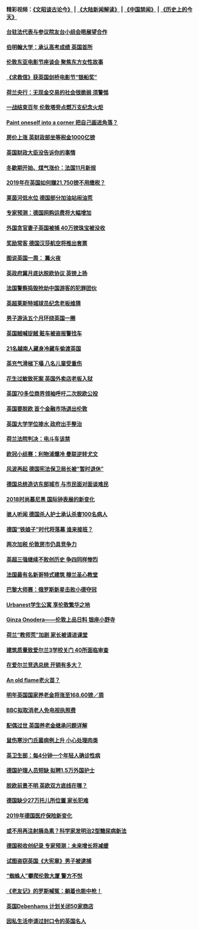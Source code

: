 #### 精彩视频：[《文昭谈古论今》](https://github.com/gfw-breaker/wenzhao/blob/master/README.md?t=11110631) | [《大陆新闻解读》](https://github.com/gfw-breaker/ntdtv-comedy/blob/master/README.md?t=11110631) | [《中国禁闻》](https://github.com/gfw-breaker/ntdtv-news/blob/master/README.md?t=11110631) | [《历史上的今天》](https://github.com/gfw-breaker/today-in-history/blob/master/README.md?t=11110631) 

#### [台驻法代表与参议院友台小组会晤展望合作](../pages/nsc974/n10843796.md?t=11110631) 

#### [伯明翰大学：承认高考成绩 英国首所](../pages/nsc974/n10843334.md?t=11110631) 

#### [伦敦东亚电影节座谈会 聚焦东方女性故事](../pages/nsc974/n10843306.md?t=11110631) 

#### [《求救信》获英国剑桥电影节“银船奖”](../pages/nsc974/n10842268.md?t=11110631) 

#### [荷兰央行：无现金交易的社会很脆弱 须警惕](../pages/nsc974/n10841150.md?t=11110631) 

#### [一战结束百年 伦敦塔旁点燃万支纪念火炬](../pages/nsc974/n10841092.md?t=11110631) 

#### [Paint oneself into a corner 把自己画进角落？](../pages/nsc974/n10841190.md?t=11110631) 

#### [房价上涨 英财政部坐等税金1000亿镑](../pages/nsc974/n10841187.md?t=11110631) 

#### [英国财政大臣没告诉你的事情](../pages/nsc974/n10841141.md?t=11110631) 

#### [冬歇期开始、煤气涨价：法国11月新规](../pages/nsc974/n10841075.md?t=11110631) 

#### [2019年在英国如何赚21,750镑不用缴税？](../pages/nsc974/n10841101.md?t=11110631) 

#### [莱茵河低水位 德国部分加油站闹油荒](../pages/nsc974/n10841002.md?t=11110631) 

#### [专家预测：德国网购运费将大幅增加](../pages/nsc974/n10840951.md?t=11110631) 

#### [外国贪官妻子英国被捕 40万镑珠宝被没收](../pages/nsc974/n10838830.md?t=11110631) 

#### [奖励常客 德国汉莎航空将推出套票](../pages/nsc974/n10838351.md?t=11110631) 

#### [图说英国一周： 篝火夜](../pages/nsc974/n10838913.md?t=11110631) 

#### [英政府冀月底达脱欧协议 英镑上扬](../pages/nsc974/n10838808.md?t=11110631) 

#### [法国警察捣毁抢劫中国游客的犯罪团伙](../pages/nsc974/n10838404.md?t=11110631) 

#### [英超莱斯特城球员纪念老板维猜](../pages/nsc974/n10838894.md?t=11110631) 

#### [男子游泳五个月环绕英国一圈](../pages/nsc974/n10838885.md?t=11110631) 

#### [英国贼喊捉贼 赃车被盗报警找车](../pages/nsc974/n10838877.md?t=11110631) 

#### [21名越南人藏身冷藏车偷渡英国](../pages/nsc974/n10838871.md?t=11110631) 

#### [英充气滑梯下塌 八名儿童受重伤](../pages/nsc974/n10838865.md?t=11110631) 

#### [花生过敏致死案 英国外卖店老板入狱](../pages/nsc974/n10838857.md?t=11110631) 

#### [英国70多位商界领袖呼吁二次脱欧公投](../pages/nsc974/n10838826.md?t=11110631) 

#### [英国要脱欧 首个金融市场退出伦敦](../pages/nsc974/n10838815.md?t=11110631) 

#### [英国大学学位掺水 政府出手整治](../pages/nsc974/n10838778.md?t=11110631) 

#### [荷兰法院判决：电斗车该禁](../pages/nsc974/n10838448.md?t=11110631) 

#### [欧冠小组赛：利物浦爆冷 曼联逆转尤文](../pages/nsc974/n10837241.md?t=11110631) 

#### [风波再起 德国宪法保卫局长被“暂时退休”](../pages/nsc974/n10835736.md?t=11110631) 

#### [德国总统造访东部城市 与市民面对面谈难民](../pages/nsc974/n10835895.md?t=11110631) 

#### [2018时尚慕尼黑 国际钟表展的新变化](../pages/nsc974/n10836048.md?t=11110631) 

#### [骇人听闻 德国杀人护士承认杀害100名病人](../pages/nsc974/n10835823.md?t=11110631) 

#### [德国“铁娘子”时代将落幕 谁来接班？](../pages/nsc974/n10833701.md?t=11110631) 

#### [两次加税 伦敦房市仍具竞争力](../pages/nsc974/n10832030.md?t=11110631) 

#### [英超三强继续不败创历史 争四同样惨烈](../pages/nsc974/n10830095.md?t=11110631) 

#### [法国最有名新哥特式建筑 穆兰圣心教堂](../pages/nsc974/n10829754.md?t=11110631) 

#### [巴黎大师赛：俄罗斯新星击败小德夺冠](../pages/nsc974/n10830134.md?t=11110631) 

#### [Urbanest学生公寓 享伦敦繁华之地](../pages/nsc974/n10828080.md?t=11110631) 

#### [Ginza Onodera——伦敦上品日料 银座小野寺](../pages/nsc974/n10828069.md?t=11110631) 

#### [荷兰“教师荒”加剧 家长被请进课堂](../pages/nsc974/n10826148.md?t=11110631) 

#### [建筑质量致爱尔兰3学校关门 40所面临审查](../pages/nsc974/n10826209.md?t=11110631) 

#### [在爱尔兰竞选总统 开销有多大？](../pages/nsc974/n10826165.md?t=11110631) 

#### [An old flame老火苗？](../pages/nsc974/n10825994.md?t=11110631) 

#### [明年英国国家养老金将涨至168.60镑／周](../pages/nsc974/n10825971.md?t=11110631) 

#### [BBC拟取消老人免电视执照费](../pages/nsc974/n10825959.md?t=11110631) 

#### [配偶过世 英国养老金继承问题详解](../pages/nsc974/n10825931.md?t=11110631) 

#### [鼠伤寒沙门氏菌病例上升 小心处理肉类](../pages/nsc974/n10825924.md?t=11110631) 

#### [英卫生部：每4分钟一个年轻人确诊性病](../pages/nsc974/n10825910.md?t=11110631) 

#### [德国护理人员短缺 拟聘1.5万外国护士](../pages/nsc974/n10824186.md?t=11110631) 

#### [脱欧前景不明 英欧双方底线在哪？](../pages/nsc974/n10823749.md?t=11110631) 

#### [德国缺少27万托儿所位置 家长犯难](../pages/nsc974/n10824147.md?t=11110631) 

#### [2019年德国医疗保险新变化](../pages/nsc974/n10824071.md?t=11110631) 

#### [或不用再注射胰岛素？科学家发明治2型糖尿病新法](../pages/nsc974/n10823372.md?t=11110631) 

#### [德国税收创纪录 专家预测：未来增长将减缓](../pages/nsc974/n10823318.md?t=11110631) 

#### [试图盗窃英国《大宪章》男子被逮捕](../pages/nsc974/n10823790.md?t=11110631) 

#### [“蜘蛛人”攀爬伦敦大厦 警方不悦](../pages/nsc974/n10823780.md?t=11110631) 

#### [《老友记》的罗斯喊冤：躺着也能中枪！](../pages/nsc974/n10823762.md?t=11110631) 

#### [英国Debenhams 计划关闭50家商店](../pages/nsc974/n10823753.md?t=11110631) 

#### [因私生活申请过封口令的英国名人](../pages/nsc974/n10823742.md?t=11110631) 

